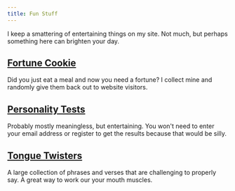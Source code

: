 ```yaml
---
title: Fun Stuff
---
```


I keep a smattering of entertaining things on my site.  Not much, but perhaps something here can brighten your day.


[Fortune Cookie](fortune-cookie/)
---------------------------------

Did you just eat a meal and now you need a fortune?  I collect mine and randomly give them back out to website visitors.


[Personality Tests](tests/)
---------------------------

Probably mostly meaningless, but entertaining. You won't need to enter your email address or register to get the results because that would be silly.


[Tongue Twisters](tongue-twisters/)
-----------------------------------

A large collection of phrases and verses that are challenging to properly say.  A great way to work our your mouth muscles.
